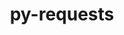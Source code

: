 ---
title: "py-requests"
layout: cache
categories: [package, v0.19]
meta: {"versions": ["2.28.1"], "compilers": ["gcc@=11.1.0", "gcc@=7.3.1", "gcc@=7.5.0", "oneapi@=2022.1.0"], "oss": ["amzn2", "ubuntu18.04", "ubuntu20.04"], "platforms": ["linux"], "targets": ["aarch64", "neoverse_n1", "x86_64", "x86_64_v3"], "stacks": ["aws-isc", "aws-isc-aarch64", "data-vis-sdk", "e4s", "e4s-oneapi", "ml-cpu", "ml-cuda", "ml-rocm"], "num_specs": 11, "num_specs_by_stack": {"aws-isc-aarch64": 2, "ml-cuda": 2, "ml-rocm": 1, "ml-cpu": 2, "aws-isc": 1, "data-vis-sdk": 1, "e4s": 4, "e4s-oneapi": 1}}
spec_details: [{"hash": "mp3xskaiqmj7lopwrqgmn6nsvtfby2by", "compiler": "gcc@=7.3.1", "versions": ["2.28.1"], "os": "amzn2", "platform": "linux", "target": "aarch64", "variants": ["build_system=python_pip", "~socks"], "stacks": ["aws-isc-aarch64"], "size": "-", "tarball": "https://binaries.spack.io/releases/v0.19/build_cache/linux-amzn2-aarch64/gcc-7.3.1/py-requests-2.28.1/linux-amzn2-aarch64-gcc-7.3.1-py-requests-2.28.1-mp3xskaiqmj7lopwrqgmn6nsvtfby2by.spack"}, {"hash": "yuiktq6nlodw6d3o2jyouxjxrkalul7p", "compiler": "gcc@=7.3.1", "versions": ["2.28.1"], "os": "amzn2", "platform": "linux", "target": "neoverse_n1", "variants": ["build_system=python_pip", "~socks"], "stacks": ["aws-isc-aarch64"], "size": "-", "tarball": "https://binaries.spack.io/releases/v0.19/build_cache/linux-amzn2-neoverse_n1/gcc-7.3.1/py-requests-2.28.1/linux-amzn2-neoverse_n1-gcc-7.3.1-py-requests-2.28.1-yuiktq6nlodw6d3o2jyouxjxrkalul7p.spack"}, {"hash": "tgwl4d2odwprzh6vug22ocinvv2wqncr", "compiler": "gcc@=7.3.1", "versions": ["2.28.1"], "os": "amzn2", "platform": "linux", "target": "x86_64_v3", "variants": ["build_system=python_pip", "~socks"], "stacks": ["ml-cuda", "ml-rocm", "ml-cpu"], "size": "-", "tarball": "https://binaries.spack.io/releases/v0.19/build_cache/linux-amzn2-x86_64_v3/gcc-7.3.1/py-requests-2.28.1/linux-amzn2-x86_64_v3-gcc-7.3.1-py-requests-2.28.1-tgwl4d2odwprzh6vug22ocinvv2wqncr.spack"}, {"hash": "i4gnyeuirzx3urpedvqifuye6pgwwotz", "compiler": "gcc@=7.3.1", "versions": ["2.28.1"], "os": "amzn2", "platform": "linux", "target": "x86_64_v3", "variants": ["build_system=python_pip", "~socks"], "stacks": ["aws-isc"], "size": "-", "tarball": "https://binaries.spack.io/releases/v0.19/build_cache/linux-amzn2-x86_64_v3/gcc-7.3.1/py-requests-2.28.1/linux-amzn2-x86_64_v3-gcc-7.3.1-py-requests-2.28.1-i4gnyeuirzx3urpedvqifuye6pgwwotz.spack"}, {"hash": "avve5yaehcumtyaifpguy6af74lcceov", "compiler": "gcc@=7.3.1", "versions": ["2.28.1"], "os": "amzn2", "platform": "linux", "target": "x86_64_v3", "variants": ["build_system=python_pip", "~socks"], "stacks": ["ml-cuda", "ml-cpu"], "size": "-", "tarball": "https://binaries.spack.io/releases/v0.19/build_cache/linux-amzn2-x86_64_v3/gcc-7.3.1/py-requests-2.28.1/linux-amzn2-x86_64_v3-gcc-7.3.1-py-requests-2.28.1-avve5yaehcumtyaifpguy6af74lcceov.spack"}, {"hash": "rqqjlv4ifgpbnremu3souc6ce7m4dwrt", "compiler": "gcc@=7.5.0", "versions": ["2.28.1"], "os": "ubuntu18.04", "platform": "linux", "target": "x86_64", "variants": ["build_system=python_pip", "~socks"], "stacks": ["data-vis-sdk"], "size": "-", "tarball": "https://binaries.spack.io/releases/v0.19/build_cache/linux-ubuntu18.04-x86_64/gcc-7.5.0/py-requests-2.28.1/linux-ubuntu18.04-x86_64-gcc-7.5.0-py-requests-2.28.1-rqqjlv4ifgpbnremu3souc6ce7m4dwrt.spack"}, {"hash": "oz7zob5gwvyjdgoylrhfp6glu5q5mhco", "compiler": "gcc@=11.1.0", "versions": ["2.28.1"], "os": "ubuntu20.04", "platform": "linux", "target": "x86_64", "variants": ["build_system=python_pip", "~socks"], "stacks": ["e4s"], "size": "-", "tarball": "https://binaries.spack.io/releases/v0.19/build_cache/linux-ubuntu20.04-x86_64/gcc-11.1.0/py-requests-2.28.1/linux-ubuntu20.04-x86_64-gcc-11.1.0-py-requests-2.28.1-oz7zob5gwvyjdgoylrhfp6glu5q5mhco.spack"}, {"hash": "7kdyvxvx3rvqiffzq7whrcmyuicus2wp", "compiler": "gcc@=11.1.0", "versions": ["2.28.1"], "os": "ubuntu20.04", "platform": "linux", "target": "x86_64", "variants": ["build_system=python_pip", "~socks"], "stacks": ["e4s"], "size": "-", "tarball": "https://binaries.spack.io/releases/v0.19/build_cache/linux-ubuntu20.04-x86_64/gcc-11.1.0/py-requests-2.28.1/linux-ubuntu20.04-x86_64-gcc-11.1.0-py-requests-2.28.1-7kdyvxvx3rvqiffzq7whrcmyuicus2wp.spack"}, {"hash": "yr4vbjdetyn3hyljz6rgaoqgvv3mbqkl", "compiler": "gcc@=11.1.0", "versions": ["2.28.1"], "os": "ubuntu20.04", "platform": "linux", "target": "x86_64", "variants": ["build_system=python_pip", "~socks"], "stacks": ["e4s"], "size": "-", "tarball": "https://binaries.spack.io/releases/v0.19/build_cache/linux-ubuntu20.04-x86_64/gcc-11.1.0/py-requests-2.28.1/linux-ubuntu20.04-x86_64-gcc-11.1.0-py-requests-2.28.1-yr4vbjdetyn3hyljz6rgaoqgvv3mbqkl.spack"}, {"hash": "zotuvrobvyflsik26245fwgbtlodpqtd", "compiler": "gcc@=11.1.0", "versions": ["2.28.1"], "os": "ubuntu20.04", "platform": "linux", "target": "x86_64", "variants": ["build_system=python_pip", "~socks"], "stacks": ["e4s"], "size": "-", "tarball": "https://binaries.spack.io/releases/v0.19/build_cache/linux-ubuntu20.04-x86_64/gcc-11.1.0/py-requests-2.28.1/linux-ubuntu20.04-x86_64-gcc-11.1.0-py-requests-2.28.1-zotuvrobvyflsik26245fwgbtlodpqtd.spack"}, {"hash": "gkwbk3ukwtpncp5pefnxiimmmm5zx4ht", "compiler": "oneapi@=2022.1.0", "versions": ["2.28.1"], "os": "ubuntu20.04", "platform": "linux", "target": "x86_64", "variants": ["build_system=python_pip", "~socks"], "stacks": ["e4s-oneapi"], "size": "-", "tarball": "https://binaries.spack.io/releases/v0.19/build_cache/linux-ubuntu20.04-x86_64/oneapi-2022.1.0/py-requests-2.28.1/linux-ubuntu20.04-x86_64-oneapi-2022.1.0-py-requests-2.28.1-gkwbk3ukwtpncp5pefnxiimmmm5zx4ht.spack"}]
---